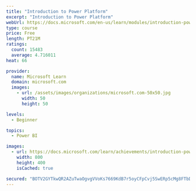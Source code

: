 ```yaml
---
title: "Introduction to Power Platform"
excerpt: "Introduction to Power Platform"
webUrl: https://docs.microsoft.com/en-us/learn/modules/introduction-power-platform/
type: course
price: Free
length: PT21M
ratings:
  count: 15483
  average: 4.716011
heat: 66

provider:
  name: Microsoft Learn
  domain: microsoft.com
  images:
    - url: /assets/images/organizations/microsoft.com-50x50.jpg
      width: 50
      height: 50

levels:
  - Beginner

topics:
  - Power BI

images:
  - url: https://docs.microsoft.com/learn/achievements/introduction-power-platform-social.png
    width: 800
    height: 400
    isCached: true

secured: "BOTV2GYTkwQR2AZuTwaOgvgVVoKs7669KdB7r5oyCFpCvj5SwERp5cMg8FTbD396tGjzzhSOD6tTyCrl4c5gBxcx/GOwMRzmFvpsudKbYM9HfQBvfZJn51GydrHWVXxyUTNVAKclf50ZL0a3cmrXdNvfcrdwxmg/9lhDVy8aVbP6oIxH4NeZlZ6PMAOYZKh8O3L+PGiPm58HUBzsku4oP81MuRzKctk8hDXq6XspTogdSYrRy7zHBdoKN5J6V8QNs06qUjXaaEjyFb1aGZ//P4BHZa2TOnk1Kz1xPeagu48dhVX8ijxpOrgNZ0Q8/5eXaH1YI9LOuyc5D6k0QoDPgwMWYUP4qF3kV2Oci4XZ1g1rnaY36+VjT/ccHS1SfUzkVwyAJd1g19NKnUddkkLl5Y30epcFU2jfOLWxPDVp01m+9WvPFt3WuTsDIGZ2R7OF;KX4OZycpDIrSZIyqpNhAMQ=="
---
```


